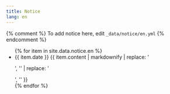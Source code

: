 ```yaml
---
title: Notice
lang: en
---
```


{% comment %} To add notice here, edit `_data/notice/en.yml` {% endcomment %}

<ul>
  {% for item in site.data.notice.en %}
    <li>
      <span class="notice-date">{{ item.date }}</span>
      {{ item.content | markdownify | replace: '<p>', '' | replace: '</p>', '' }}
    </li>
  {% endfor %}
</ul>
